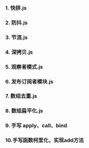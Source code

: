 ### 1. 快排.js

### 2. 防抖.js

### 3. 节流.js

### 4. 深拷贝.js

### 5. 观察者模式.js

### 6. 发布订阅者模块.js

### 7. 数组去重.js

### 8. 数组扁平化.js 

### 9. 手写 apply、call、bind

### 10.手写函数柯里化，实现add方法